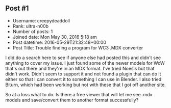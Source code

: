 ## Post #1
- Username: creepydeaddoll
- Rank: ultra-n00b
- Number of posts: 1
- Joined date: Mon May 30, 2016 5:18 am
- Post datetime: 2016-05-29T21:32:48+00:00
- Post Title: Trouble finding a program for WC3 .MDX converter

I did do a search here to see if anyone else had posted this and didn't see anything to cover my issue. I just found some of the newer models for WoW that's out there and they're in an MDX format. I've tried Noesis but that didn't work. Didn't seem to support it and not found a plugin that can do it either so that I can convert it to something I can use in Blender. I also tried Biturn, which had been working but not with these that I got off another site.  

So at a loss what to do. Is there a free viewer that will let me see .mdx models and save/convert them to another format successfully?
